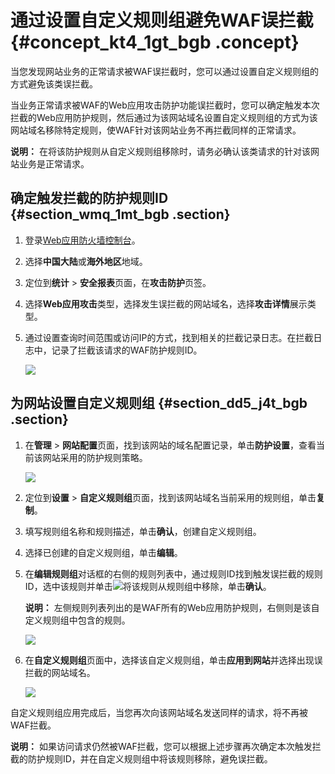 # 通过设置自定义规则组避免WAF误拦截 {#concept_kt4_1gt_bgb .concept}

当您发现网站业务的正常请求被WAF误拦截时，您可以通过设置自定义规则组的方式避免该类误拦截。

当业务正常请求被WAF的Web应用攻击防护功能误拦截时，您可以确定触发本次拦截的Web应用防护规则，然后通过为该网站域名设置自定义规则组的方式为该网站域名移除特定规则，使WAF针对该网站业务不再拦截同样的正常请求。

**说明：** 在将该防护规则从自定义规则组移除时，请务必确认该类请求的针对该网站业务是正常请求。

## 确定触发拦截的防护规则ID {#section_wmq_1mt_bgb .section}

1.  登录[Web应用防火墙控制台](https://yundun.console.aliyun.com/?p=waf)。
2.  选择**中国大陆**或**海外地区**地域。
3.  定位到**统计** \> **安全报表**页面，在**攻击防护**页签。
4.  选择**Web应用攻击**类型，选择发生误拦截的网站域名，选择**攻击详情**展示类型。
5.  通过设置查询时间范围或访问IP的方式，找到相关的拦截记录日志。在拦截日志中，记录了拦截该请求的WAF防护规则ID。

    ![](http://static-aliyun-doc.oss-cn-hangzhou.aliyuncs.com/assets/img/78570/154449836934042_zh-CN.png)


## 为网站设置自定义规则组 {#section_dd5_j4t_bgb .section}

1.  在**管理** \> **网站配置**页面，找到该网站的域名配置记录，单击**防护设置**，查看当前该网站采用的防护规则策略。

    ![](http://static-aliyun-doc.oss-cn-hangzhou.aliyuncs.com/assets/img/78570/154449836934043_zh-CN.png)

2.  定位到**设置** \> **自定义规则组**页面，找到该网站域名当前采用的规则组，单击**复制**。
3.  填写规则组名称和规则描述，单击**确认**，创建自定义规则组。
4.  选择已创建的自定义规则组，单击**编辑**。
5.  在**编辑规则组**对话框的右侧的规则列表中，通过规则ID找到触发误拦截的规则ID，选中该规则并单击![](http://static-aliyun-doc.oss-cn-hangzhou.aliyuncs.com/assets/img/78570/154449836934044_zh-CN.png)将该规则从规则组中移除，单击**确认**。

    **说明：** 左侧规则列表列出的是WAF所有的Web应用防护规则，右侧则是该自定义规则组中包含的规则。

    ![](http://static-aliyun-doc.oss-cn-hangzhou.aliyuncs.com/assets/img/78570/154449836934045_zh-CN.png)

6.  在**自定义规则组**页面中，选择该自定义规则组，单击**应用到网站**并选择出现误拦截的网站域名。

    ![](http://static-aliyun-doc.oss-cn-hangzhou.aliyuncs.com/assets/img/78570/154449836934046_zh-CN.png)


自定义规则组应用完成后，当您再次向该网站域名发送同样的请求，将不再被WAF拦截。

**说明：** 如果访问请求仍然被WAF拦截，您可以根据上述步骤再次确定本次触发拦截的防护规则ID，并在自定义规则组中将该规则移除，避免误拦截。

